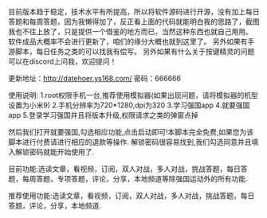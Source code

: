 目前版本趋于稳定，技术水平有所提高，所以将软件源码进行开源，没有加上每日答题和每周答题，因为我懒得加了，反正看上面的代码就能明白我的思路了，截图我也不往上放了，只是提供一个借鉴的地方而已，当然这种东西也就自己用用。
软件成品大概率不会进行更新了，咱们的缘分大概也就到这里了。
另外如果有手游脚本，每日任务之类的可以找我有偿写。
另外如果有什么关于按键精灵的问题可以在discord上问我，欢迎提问！




更新地址：http://datehoer.ys168.com/   密码：666666

使用说明:
1.root权限手机一台,推荐使用模拟器(如果出现问题，请将模拟器的机型设置为小米9)
2.手机分辨率为720*1280,dpi为320
3.学习强国app
4.就要强国app
5.登录学习强国并且将版本升级,权限请求之类的弹窗点掉


然后我们打开就要强国,勾选相应功能,点击启动即可!本脚本完全免费,如果您为该脚本进行付费请进行相应的退款等操作.
解锁密码很容易找到,我们勾选同意并且填入解锁密码就能开始使用了.

目前功能:选读文章，看视频，订阅，双人对战，多人对战，挑战答题，每日答题，每周答题，专项答题，评论，分享，本地频道等除强国运动外的所有功能.

推荐使用功能:选读文章，看视频，订阅，双人对战，多人对战，挑战答题，每日答题，评论，分享，本地频道.


